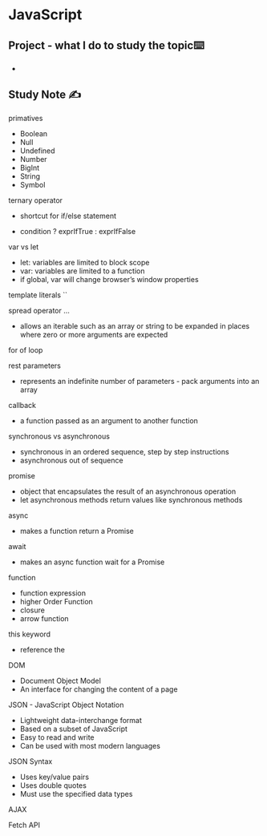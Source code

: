 # JavaScript

## Project  - what I do to study the topic⌨️

- 

## Study Note ✍️

primatives

- Boolean
- Null
- Undefined
- Number
- BigInt
- String
- Symbol

ternary operator 

- shortcut for if/else statement

- condition ? exprIfTrue : exprIfFalse

var vs let

- let: variables are limited to block scope
- var: variables are limited to a function
- if global, var will change browser’s window properties

template literals ``

spread operator …

- allows an iterable such as an array or string to be expanded in places where zero or more arguments are expected

for of loop

rest parameters

- represents an indefinite number of parameters - pack arguments into an array

callback

- a function passed as an argument to another function

synchronous vs asynchronous

- synchronous in an ordered sequence, step by step instructions
- asynchronous out of sequence

promise

- object that encapsulates the result of an asynchronous operation
- let asynchronous methods return values like synchronous methods

async

- makes a function return a Promise

await

- makes an async function wait for a Promise

function

- function expression
- higher Order Function
- closure
- arrow function

this keyword

- reference the 

DOM

- Document Object Model
- An interface for changing the content of a page

JSON - JavaScript Object Notation

- Lightweight data-interchange format
- Based on a subset of JavaScript
- Easy to read and write
- Can be used with most modern languages

JSON Syntax

- Uses key/value pairs
- Uses double quotes
- Must use the specified data types

AJAX

Fetch API
